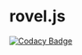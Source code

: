 # rovel.js
[![Codacy Badge](https://api.codacy.com/project/badge/Grade/be130131fe2544bfb9f13e017939d0fc)](https://app.codacy.com/gh/rovelstars/rovel.js?utm_source=github.com&utm_medium=referral&utm_content=rovelstars/rovel.js&utm_campaign=Badge_Grade)